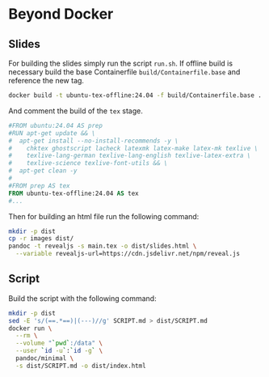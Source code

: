 # Beyond Docker

## Slides

For building the slides simply run the script `run.sh`.
If offline build is necessary build the base Containerfile `build/Containerfile.base` and reference the new tag.

```bash
docker build -t ubuntu-tex-offline:24.04 -f build/Containerfile.base .
```

And comment the build of the `tex` stage.

```Dockerfile
#FROM ubuntu:24.04 AS prep
#RUN apt-get update && \
#  apt-get install --no-install-recommends -y \
#    chktex ghostscript lacheck latexmk latex-make latex-mk texlive \
#    texlive-lang-german texlive-lang-english texlive-latex-extra \
#    texlive-science texlive-font-utils && \
#  apt-get clean -y
#
#FROM prep AS tex
FROM ubuntu-tex-offline:24.04 AS tex
#...
```

Then for building an html file run the following command:

```bash
mkdir -p dist
cp -r images dist/
pandoc -t revealjs -s main.tex -o dist/slides.html \
  --variable revealjs-url=https://cdn.jsdelivr.net/npm/reveal.js
```

## Script

Build the script with the following command:

```bash
mkdir -p dist
sed -E 's/(==.*==)|(---)//g' SCRIPT.md > dist/SCRIPT.md
docker run \
  --rm \
  --volume "`pwd`:/data" \
  --user `id -u`:`id -g` \
  pandoc/minimal \
  -s dist/SCRIPT.md -o dist/index.html
```
